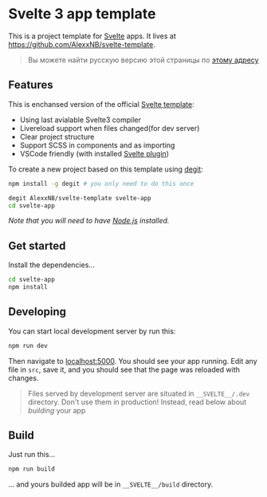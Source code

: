# Svelte 3 app template

This is a project template for [Svelte](https://svelte.technology) apps. It lives at https://github.com/AlexxNB/svelte-template.

>Вы можете найти русскую версию этой страницы по [этому адресу](https://github.com/AlexxNB/svelte-template/blob/master/README.md)

## Features

This is enchansed version of the official [Svelte template](https://github.com/sveltejs/template/tree/v3):

* Using last avialable Svelte3 compiler
* Livereload support when files changed(for dev server)
* Clear project structure
* Support SCSS in components and as importing
* VSCode friendly (with installed [Svelte plugin](https://github.com/UnwrittenFun/svelte-vscode))

To create a new project based on this template using [degit](https://github.com/Rich-Harris/degit):

```bash
npm install -g degit # you only need to do this once

degit AlexxNB/svelte-template svelte-app
cd svelte-app
```

*Note that you will need to have [Node.js](https://nodejs.org) installed.*


## Get started

Install the dependencies...

```bash
cd svelte-app
npm install
```

## Developing

You can start local development server by run this:

```bash
npm run dev
```

Then navigate to [localhost:5000](http://localhost:5000). You should see your app running. Edit any file in `src`, save it, and you should see that the page was reloaded with changes.

>Files served by development server are situated in `__SVELTE__/.dev` directory. Don't use them in production! Instead, read below about *building* your app

## Build

Just run this...

```bash
npm run build
```
... and yours builded app will be in `__SVELTE__/build` directory. 